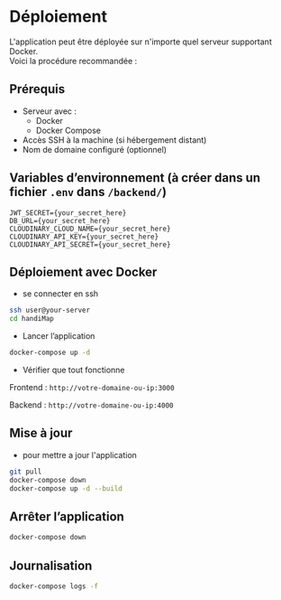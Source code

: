 # Déploiement

L'application peut être déployée sur n'importe quel serveur supportant Docker.  
Voici la procédure recommandée :

## Prérequis

- Serveur avec :
  - Docker
  - Docker Compose
- Accès SSH à la machine (si hébergement distant)
- Nom de domaine configuré (optionnel)

## Variables d’environnement (à créer dans un fichier `.env` dans `/backend/`)

```none
JWT_SECRET={your_secret_here}
DB_URL={your_secret_here}
CLOUDINARY_CLOUD_NAME={your_secret_here}
CLOUDINARY_API_KEY={your_secret_here}
CLOUDINARY_API_SECRET={your_secret_here}
```

## Déploiement avec Docker

- se connecter en ssh

```bash
ssh user@your-server
cd handiMap
```

- Lancer l’application

```bash
docker-compose up -d
```

- Vérifier que tout fonctionne

Frontend : `http://votre-domaine-ou-ip:3000`

Backend : `http://votre-domaine-ou-ip:4000`

## Mise à jour

- pour mettre a jour l'application
  
```bash
git pull
docker-compose down
docker-compose up -d --build
```

## Arrêter l’application
  
```bash
docker-compose down
```

## Journalisation

```bash
docker-compose logs -f
```
